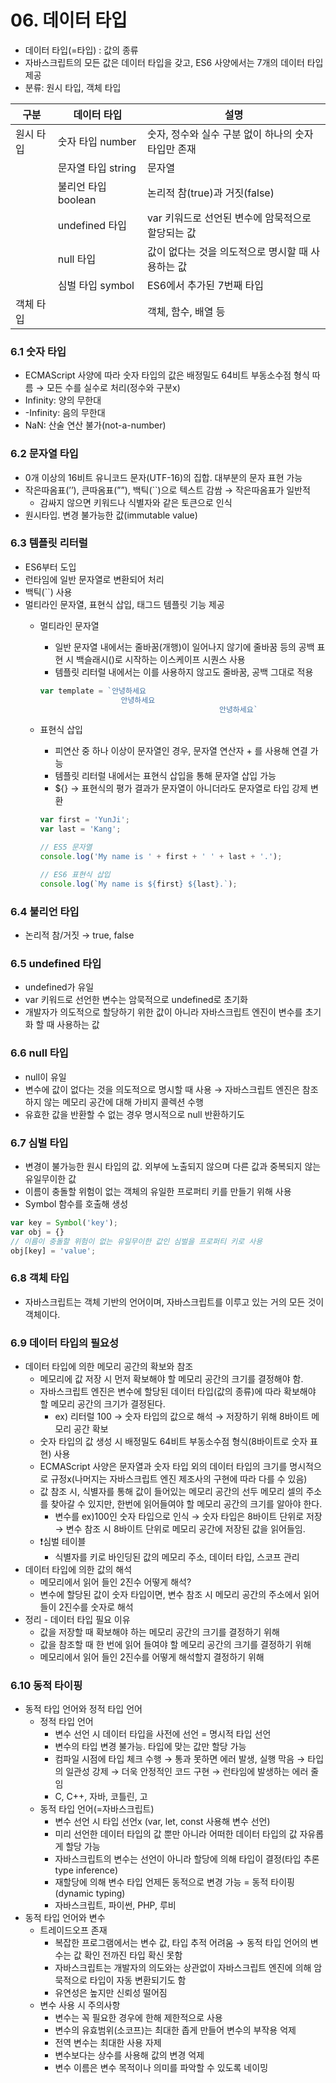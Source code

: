 # 06. 데이터 타입
- 데이터 타입(=타입) : 값의 종류
- 자바스크립트의 모든 값은 데이터 타입을 갖고, ES6 사양에서는 7개의 데이터 타입 제공
- 분류: 원시 타입, 객체 타입


| 구분 | 데이터 타입 | 설명 |
| --- | --- | --- |
| 원시 타입 | 숫자 타입 number | 숫자, 정수와 실수 구분 없이 하나의 숫자 타입만 존재 |
|  | 문자열 타입 string | 문자열 |
|  | 불리언 타입 boolean | 논리적 참(true)과 거짓(false) |
|  | undefined 타입 | var 키워드로 선언된 변수에 암묵적으로 할당되는 값 |
|  | null 타입 | 값이 없다는 것을 의도적으로 명시할 때 사용하는 값 |
|  | 심벌 타입 symbol | ES6에서 추가된 7번째 타입 |
| 객체 타입 |  | 객체, 함수, 배열 등 |

### 6.1 숫자 타입

- ECMAScript 사양에 따라 숫자 타입의 값은 배정밀도 64비트 부동소수점 형식 따름 → 모든 수를 실수로 처리(정수와 구분x)
- Infinity: 양의 무한대
- -Infinity: 음의 무한대
- NaN: 산술 연산 불가(not-a-number)

### 6.2 문자열 타입

- 0개 이상의 16비트 유니코드 문자(UTF-16)의 집합. 대부분의 문자 표현 가능
- 작은따옴표(’’), 큰따옴표(””), 백틱(``)으로 텍스트 감쌈 → 작은따옴표가 일반적
    - 감싸지 않으면 키워드나 식별자와 같은 토큰으로 인식
- 원시타입. 변경 불가능한 값(immutable value)

### 6.3 템플릿 리터럴

- ES6부터 도입
- 런타임에 일반 문자열로 변환되어 처리
- 백틱(``) 사용
- 멀티라인 문자열, 표현식 삽입, 태그드 템플릿 기능 제공
    - 멀티라인 문자열
        - 일반 문자열 내에서는 줄바꿈(개행)이 일어나지 않기에 줄바꿈 등의 공백 표현 시 백슬래시(\)로 시작하는 이스케이프 시퀀스 사용
        - 템플릿 리터럴 내에서는 이를 사용하지 않고도 줄바꿈, 공백 그대로 적용
        
        ```jsx
        var template = `안녕하세요
        			      안녕하세요
        										안녕하세요`
        ```
        
    - 표현식 삽입
        - 피연산 중 하나 이상이 문자열인 경우, 문자열 연산자 + 를 사용해 연결 가능
        - 템플릿 리터럴 내에서는 표현식 삽입을 통해 문자열 삽입 가능
        - ${} → 표현식의 평가 결과가 문자열이 아니더라도 문자열로 타입 강제 변환
        
        ```jsx
        var first = 'YunJi';
        var last = 'Kang';
        
        // ES5 문자열
        console.log('My name is ' + first + ' ' + last + '.');
        
        // ES6 표현식 삽입
        console.log(`My name is ${first} ${last}.`);
        ```
        

### 6.4 불리언 타입

- 논리적 참/거짓 → true, false

### 6.5 undefined 타입

- undefined가 유일
- var 키워드로 선언한 변수는 암묵적으로 undefined로 초기화
- 개발자가 의도적으로 할당하기 위한 값이 아니라 자바스크립트 엔진이 변수를 초기화 할 때 사용하는 값

### 6.6 null 타입

- null이 유일
- 변수에 값이 없다는 것을 의도적으로 명시할 때 사용 → 자바스크립트 엔진은 참조하지 않는 메모리 공간에 대해 가비지 콜렉션 수행
- 유효한 값을 반환할 수 없는 경우 명시적으로 null 반환하기도

### 6.7 심벌 타입

- 변경이 불가능한 원시 타입의 값. 외부에 노출되지 않으며 다른 값과 중복되지 않는 유일무이한 값
- 이름이 충돌할 위험이 없는 객체의 유일한 프로퍼티 키를 만들기 위해 사용
- Symbol 함수를 호출해 생성

```jsx
var key = Symbol('key');
var obj = {}
// 이름이 충돌할 위험이 없는 유일무이한 값인 심벌을 프로퍼티 키로 사용
obj[key] = 'value';
```

### 6.8 객체 타입

- 자바스크립트는 객체 기반의 언어이며, 자바스크립트를 이루고 있는 거의 모든 것이 객체이다.

### 6.9 데이터 타입의 필요성

- 데이터 타입에 의한 메모리 공간의 확보와 참조
    - 메모리에 값 저장 시 먼저 확보해야 할 메모리 공간의 크기를 결정해야 함.
    - 자바스크립트 엔진은 변수에 할당된 데이터 타입(값의 종류)에 따라 확보해야 할 메모리 공간의 크기가 결정된다.
        - ex) 리터럴 100 → 숫자 타입의 값으로 해석 → 저장하기 위해 8바이트 메모리 공간 확보
    - 숫자 타입의 값 생성 시 배정밀도 64비트 부동소수점 형식(8바이트로 숫자 표현) 사용
    - ECMAScript 사양은 문자열과 숫자 타입 외의 데이터 타입의 크기를 명시적으로 규정x(나머지는 자바스크립트 엔진 제조사의 구현에 따라 다를 수 있음)
    - 값 참조 시, 식별자를 통해 값이 들어있는 메모리 공간의 선두 메모리 셀의 주소를 찾아갈 수 있지만, 한번에 읽어들여야 할 메모리 공간의 크기를 알아야 한다.
        - 변수를 ex)100인 숫자 타입으로 인식 → 숫자 타입은 8바이트 단위로 저장 → 변수 참조 시 8바이트 단위로 메모리 공간에 저장된 값을 읽어들임.
    - ❗심벌 테이블
        - 식별자를 키로 바인딩된 값의 메모리 주소, 데이터 타입, 스코프 관리
- 데이터 타입에 의한 값의 해석
    - 메모리에서 읽어 들인 2진수 어떻게 해석?
    - 변수에 할당된 값이 숫자 타입이면, 변수 참조 시 메모리 공간의 주소에서 읽어 들이 2진수를 숫자로 해석
- 정리 - 데이터 타입 필요 이유
    - 값을 저장할 때 확보해야 하는 메모리 공간의 크기를 결정하기 위해
    - 값을 참조할 때 한 번에 읽어 들여야 할 메모리 공간의 크기를 결정하기 위해
    - 메모리에서 읽어 들인 2진수를 어떻게 해석할지 결정하기 위해

### 6.10 동적 타이핑

- 동적 타입 언어와 정적 타입 언어
    - 정적 타입 언어
        - 변수 선언 시 데이터 타입을 사전에 선언 = 명시적 타입 선언
        - 변수의 타입 변경 불가능. 타입에 맞는 값만 할당 가능
        - 컴파일 시점에 타입 체크 수행 → 통과 못하면 에러 발생, 실행 막음 → 타입의 일관성 강제 → 더욱 안정적인 코드 구현 → 런타임에 발생하는 에러 줄임
        - C, C++, 자바, 코틀린, 고
    - 동적 타입 언어(=자바스크립트)
        - 변수 선언 시 타입 선언x (var, let, const 사용해 변수 선언)
        - 미리 선언한 데이터 타입의 값 뿐만 아니라 어떠한 데이터 타입의 값 자유롭게 할당 가능
        - 자바스크립트의 변수는 선언이 아니라 할당에 의해 타입이 결정(타입 추론 type inference)
        - 재할당에 의해 변수 타입 언제든 동적으로 변경 가능 = 동적 타이핑(dynamic typing)
        - 자바스크립트, 파이썬, PHP, 루비
- 동적 타입 언어와 변수
    - 트레이드오프 존재
        - 복잡한 프로그램에서는 변수 값, 타입 추적 어려움 → 동적 타입 언어의 변수는 값 확인 전까진 타입 확신 못함
        - 자바스크립트는 개발자의 의도와는 상관없이 자바스크립트 엔진에 의해 암묵적으로 타입이 자동 변환되기도 함
        - 유연성은 높지만 신뢰성 떨어짐
    - 변수 사용 시 주의사항
        - 변수는 꼭 필요한 경우에 한해 제한적으로 사용
        - 변수의 유효범위(소코프)는 최대한 좁게 만들어 변수의 부작용 억제
        - 전역 변수는 최대한 사용 자제
        - 변수보다는 상수를 사용해 값의 변경 억제
        - 변수 이름은 변수 목적이나 의미를 파악할 수 있도록 네이밍